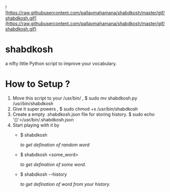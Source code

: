 ![https://raw.githubusercontent.com/pallavmahamana/shabdkosh/master/gif/shabdkosh.gif](https://raw.githubusercontent.com/pallavmahamana/shabdkosh/master/gif/shabdkosh.gif)


# shabdkosh
a nifty little Python script to improve your vocabulary.



# How to Setup ?
1. Move this script to your /usr/bin/ ,  $ sudo mv shabdkosh.py /usr/bin/shabdkosh
2. Give it super powers , $ sudo chmod +x /usr/bin/shabdkosh
3. Create a empty .shabdkosh.json file for storing history. $ sudo echo '{}'>/usr/bin/.shabdkosh.json
4. Start playing with it by 
    * $ shabdkosh 
    
        *to get defination of random word*
        
    * $ shabdkosh <some_word> 
    
        *to get defination of some word.*
        
    * $ shabdkosh --history
    
        *to get defination of word from your history.*
